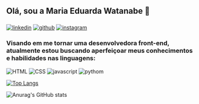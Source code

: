 ## Olá, sou a Maria Eduarda Watanabe 🦄

### 

[![linkedin](https://img.shields.io/badge/LinkedIn-0077B5?style=for-the-badge&logo=linkedin&logoColor=white)](https://www.linkedin.com/in/mewsdev/)
[![github](https://img.shields.io/badge/GitHub-100000?style=for-the-badge&logo=github&logoColor=white)](https://github.com/mewsdev)
[![instagram](https://img.shields.io/badge/Instagram-E4405F?style=for-the-badge&logo=instagram&logoColor=white)](www.instagram.com/mewsdev)

### Visando em me tornar uma desenvolvedora front-end, atualmente estou buscando aperfeiçoar meus conhecimentos e habilidades nas linguagens: 


![HTML](https://img.shields.io/badge/HTML5-E34F26?style=for-the-badge&logo=html5&logoColor=white) 
![CSS](https://img.shields.io/badge/CSS3-1572B6?style=for-the-badge&logo=css3&logoColor=white)
![javascript](https://img.shields.io/badge/JavaScript-F7DF1E?style=for-the-badge&logo=javascript&logoColor=black)
![pythom](https://img.shields.io/badge/Python-14354C?style=for-the-badge&logo=python&logoColor=white)

[![Top Langs](https://github-readme-stats.vercel.app/api/top-langs/?username=mewsdev)](https://github.com/mewsdev/github-readme-stats)

![Anurag's GitHub stats](https://github-readme-stats.vercel.app/api?username=mewsdev&theme=omni&show_icons=true) 
